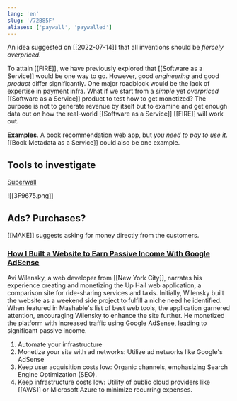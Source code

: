 ```yaml
---
lang: 'en'
slug: '/72B85F'
aliases: ['paywall', 'paywalled']
---
```


An idea suggested on [[2022-07-14]] that all inventions should be _fiercely overpriced_.

To attain [[FIRE]], we have previously explored that [[Software as a Service]] would be one way to go.
However, good _engineering_ and good _product_ differ significantly.
One major roadblock would be the lack of expertise in payment infra.
What if we start from a _simple_ yet _overpriced_ [[Software as a Service]] product to test how to get monetized?
The purpose is not to generate revenue by itself but to examine and get enough data out on how the real-world [[Software as a Service]] [[FIRE]] will work out.

**Examples**.
A book recommendation web app, but _you need to pay to use it_.
[[Book Metadata as a Service]] could also be one example.

## Tools to investigate

[Superwall](https://superwall.com/)

![[3F9675.png]]

## Ads? Purchases?

[[MAKE]] suggests asking for money directly from the customers.

### [How I Built a Website to Earn Passive Income With Google AdSense](https://www.businessinsider.com/passive-income-built-website-google-adsense-2023-5)

Avi Wilensky, a web developer from [[New York City]], narrates his experience creating and monetizing the Up Hail web application, a comparison site for ride-sharing services and taxis. Initially, Wilensky built the website as a weekend side project to fulfill a niche need he identified. When featured in Mashable's list of best web tools, the application garnered attention, encouraging Wilensky to enhance the site further. He monetized the platform with increased traffic using Google AdSense, leading to significant passive income.

1.  Automate your infrastructure
2.  Monetize your site with ad networks: Utilize ad networks like Google's AdSense
3.  Keep user acquisition costs low: Organic channels, emphasizing Search Engine Optimization (SEO).
4.  Keep infrastructure costs low: Utility of public cloud providers like [[AWS]] or Microsoft Azure to minimize recurring expenses.
